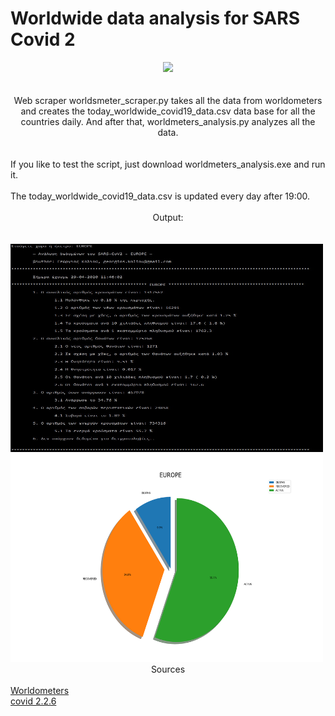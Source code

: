 <!DOCTYPE HTML>
<html>
  <body>
  <head>
    <h1>Worldwide data analysis for SARS Covid 2</h1>
  <center><i><img src="https://www.python.org/static/apple-touch-icon-72x72-precomposed.png"></i></center>
  </head>
  <br>
  <br>
  <body>
  <center>Web scraper worldsmeter_scraper.py takes all the data from worldometers and creates the today_worldwide_covid19_data.csv data       base for all the countries daily. And after that, worldmeters_analysis.py analyzes all the data.</center>
    <br>
    <br>
    If you like to test the script, just download worldmeters_analysis.exe and run it.
    <br>
    <br>
    The today_worldwide_covid19_data.csv is updated every day after 19:00.
    <br>
    <br>
    <center>Output:</center>
    <br>
    <br>
    <img src="https://github.com/AlanTurist/covid19_worldometers_scraping_and_analysis/blob/master/images/1.1.jpg" " width="500"    height="333">
      <br>                                                                                                                                       <img src="https://github.com/AlanTurist/covid19_worldometers_scraping_and_analysis/blob/master/images/EUROPE.png" " width="500" height="333">
   
   <center>Sources</center>
   <br>
       <a href="https://www.worldometers.info/coronavirus/" target="_blank">Worldometers</a>
   <br>
   <a href="https://pypi.org/project/covid/" target="_blank">covid 2.2.6</a>
   </body>
  </html>

